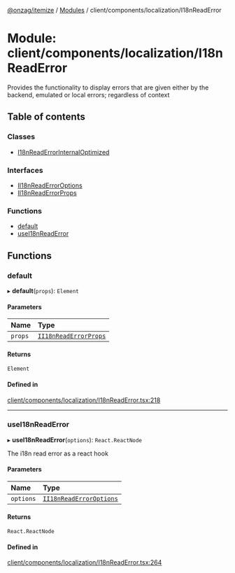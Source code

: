 [@onzag/itemize](../README.md) / [Modules](../modules.md) / client/components/localization/I18nReadError

# Module: client/components/localization/I18nReadError

Provides the functionality to display errors that are given
either by the backend, emulated or local errors; regardless
of context

## Table of contents

### Classes

- [I18nReadErrorInternalOptimized](../classes/client_components_localization_I18nReadError.I18nReadErrorInternalOptimized.md)

### Interfaces

- [II18nReadErrorOptions](../interfaces/client_components_localization_I18nReadError.II18nReadErrorOptions.md)
- [II18nReadErrorProps](../interfaces/client_components_localization_I18nReadError.II18nReadErrorProps.md)

### Functions

- [default](client_components_localization_I18nReadError.md#default)
- [useI18nReadError](client_components_localization_I18nReadError.md#usei18nreaderror)

## Functions

### default

▸ **default**(`props`): `Element`

#### Parameters

| Name | Type |
| :------ | :------ |
| `props` | [`II18nReadErrorProps`](../interfaces/client_components_localization_I18nReadError.II18nReadErrorProps.md) |

#### Returns

`Element`

#### Defined in

[client/components/localization/I18nReadError.tsx:218](https://github.com/onzag/itemize/blob/f2db74a5/client/components/localization/I18nReadError.tsx#L218)

___

### useI18nReadError

▸ **useI18nReadError**(`options`): `React.ReactNode`

The i18n read error as a react hook

#### Parameters

| Name | Type |
| :------ | :------ |
| `options` | [`II18nReadErrorOptions`](../interfaces/client_components_localization_I18nReadError.II18nReadErrorOptions.md) |

#### Returns

`React.ReactNode`

#### Defined in

[client/components/localization/I18nReadError.tsx:264](https://github.com/onzag/itemize/blob/f2db74a5/client/components/localization/I18nReadError.tsx#L264)
